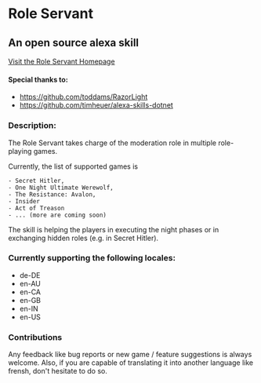 # Role Servant

## An open source alexa skill

[Visit the Role Servant Homepage](http://www.role-servant.me/)

#### Special thanks to:

- https://github.com/toddams/RazorLight
- https://github.com/timheuer/alexa-skills-dotnet

### Description:

The Role Servant takes charge of the moderation role in multiple role-playing games.

Currently, the list of supported games is

    - Secret Hitler,
    - One Night Ultimate Werewolf,
    - The Resistance: Avalon,
    - Insider
    - Act of Treason
    - ... (more are coming soon)

The skill is helping the players in executing the night phases or in exchanging hidden roles (e.g. in Secret Hitler).

### Currently supporting the following locales:

- de-DE
- en-AU
- en-CA
- en-GB
- en-IN
- en-US

### Contributions

Any feedback like bug reports or new game / feature suggestions is always welcome. Also, if you are capable of translating it into another language like frensh, don't hesitate to do so.
